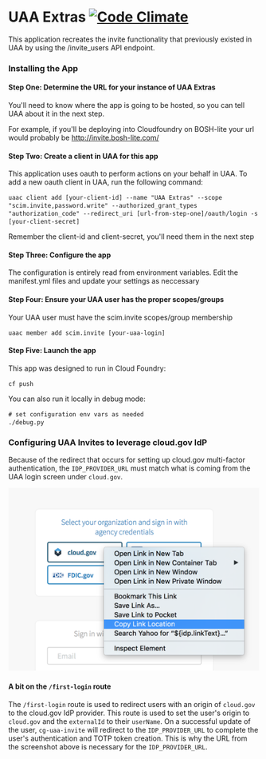 # UAA Extras [![Code Climate](https://codeclimate.com/github/18F/cg-uaa-extras/badges/gpa.svg)](https://codeclimate.com/github/18F/cg-uaa-extras)

This application recreates the invite functionality that previously existed in UAA by using the /invite_users API endpoint.

### Installing the App

#### Step One: Determine the URL for your instance of UAA Extras

You'll need to know where the app is going to be hosted, so you can tell UAA about it in the next step.

For example, if you'll be deploying into Cloudfoundry on BOSH-lite your url would probably be http://invite.bosh-lite.com/

#### Step Two: Create a client in UAA for this app

This application uses oauth to perform actions on your behalf in UAA.  To add a new oauth client in UAA, run the following command:

	uaac client add [your-client-id] --name "UAA Extras" --scope "scim.invite,password.write" --authorized_grant_types "authorization_code" --redirect_uri [url-from-step-one]/oauth/login -s [your-client-secret]

Remember the client-id and client-secret, you'll need them in the next step

#### Step Three: Configure the app

The configuration is entirely read from environment variables. Edit the manifest.yml files and update your settings as neccessary

#### Step Four: Ensure your UAA user has the proper scopes/groups

Your UAA user must have the scim.invite scopes/group membership

	uaac member add scim.invite [your-uaa-login]

#### Step Five: Launch the app

This app was designed to run in Cloud Foundry:

	cf push

You can also run it locally in debug mode:

	# set configuration env vars as needed
	./debug.py

### Configuring UAA Invites to leverage cloud.gov IdP

Because of the redirect that occurs for setting up cloud.gov multi-factor
authentication, the `IDP_PROVIDER_URL` must match what is coming from the UAA
login screen under `cloud.gov`.

![cloud.gov login button](./docs/cloud-gov-idp-screenshot.png)

#### A bit on the `/first-login` route

The `/first-login` route is used to redirect users with an origin of `cloud.gov`
to the cloud.gov IdP provider. This route is used to set the user's origin to
`cloud.gov` and the `externalId` to their `userName`. On a successful update of
the user, `cg-uaa-invite` will redirect to the `IDP_PROVIDER_URL` to complete
the user's authentication and TOTP token creation. This is why the URL from the
screenshot above is necessary for the `IDP_PROVIDER_URL`.
